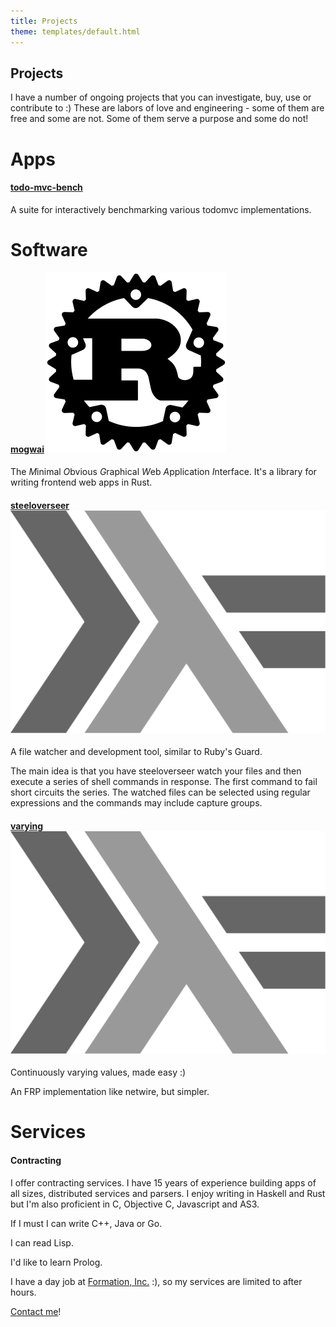 ```yaml
---
title: Projects
theme: templates/default.html
---
```


Projects
--------

I have a number of ongoing projects that you can investigate, buy, use or
contribute to :) These are labors of love and engineering - some of them are free
and some are not. Some of them serve a purpose and some do not!

Apps
====

#### [todo-mvc-bench](todo-mvc-bench/)
A suite for interactively benchmarking various todomvc implementations.

Software
========

#### [mogwai](https://github.com/schell/mogwai/) ![](/img/rust.svg)
The *M*inimal *O*bvious *G*raphical *W*eb *A*pplication *I*nterface.
It's a library for writing frontend web apps in Rust.

#### [steeloverseer](https://github.com/schell/steeloverseer) ![](/img/haskell.svg)
A file watcher and development tool, similar to Ruby's Guard.

The main idea is that you have steeloverseer watch your files and then execute a
series of shell commands in response. The first command to fail short circuits
the series. The watched files can be selected using regular expressions and the
commands may include capture groups.


#### [varying](https://github.com/schell/varying) ![](/img/haskell.svg)
Continuously varying values, made easy :)

An FRP implementation like netwire, but simpler.


Services
========

#### Contracting
I offer contracting services. I have 15 years of experience building apps of all
sizes, distributed services and parsers.
I enjoy writing in Haskell and Rust but I'm also proficient in C, Objective C,
Javascript and AS3.

If I must I can write C++, Java or Go.

I can read Lisp.

I'd like to learn Prolog.

I have a day job at [Formation, Inc.](https://formation.ai) :), so my services
are limited to after hours.

[Contact me](/contact/)!
